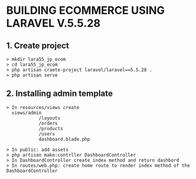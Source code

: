 # BUILDING ECOMMERCE USING LARAVEL V.5.5.28

## 1. Create project

	> mkdir lara55_jp_ecom
	> cd lara55_jp_ecom
	> php artisan craete-project laravel/laravel==5.5.28 .
	> php artisan serve

## 2. Installing admin template

	> In resources/views create
	  views/admin
	  			/layouts
	  			/orders
	  			/products
	  			/users
	  			dashboard.blade.php

	> In public: add assets
	> php artisan make:contrller DashboardController
	> In DashboardController create index method and return dashbord
	> In routes/web.php: create home route to render index method of the DashboardController	



